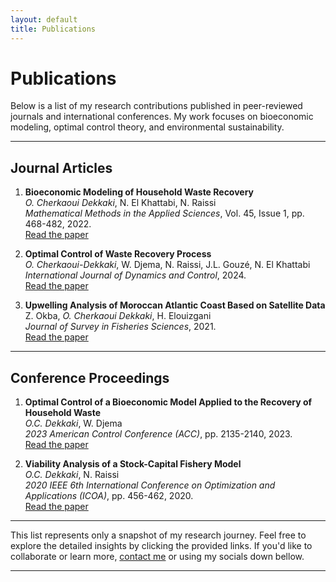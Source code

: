 ```yaml
---
layout: default
title: Publications
---
```


# Publications

Below is a list of my research contributions published in peer-reviewed journals and international conferences. My work focuses on bioeconomic modeling, optimal control theory, and environmental sustainability.

---

## **Journal Articles**

1. **Bioeconomic Modeling of Household Waste Recovery**  
   *O. Cherkaoui Dekkaki*, N. El Khattabi, N. Raissi  
   *Mathematical Methods in the Applied Sciences*, Vol. 45, Issue 1, pp. 468-482, 2022.  
   [Read the paper](https://doi.org/10.1002/mma.7890)

2. **Optimal Control of Waste Recovery Process**  
   *O. Cherkaoui-Dekkaki*, W. Djema, N. Raissi, J.L. Gouzé, N. El Khattabi  
   *International Journal of Dynamics and Control*, 2024.  
   [Read the paper](https://doi.org/10.1007/s40435-023-01012-5)

3. **Upwelling Analysis of Moroccan Atlantic Coast Based on Satellite Data**  
   Z. Okba, *O. Cherkaoui Dekkaki*, H. Elouizgani  
   *Journal of Survey in Fisheries Sciences*, 2021.  
   [Read the paper](https://sifisheriessciences.com/article-1-1234-en.html)

---

## **Conference Proceedings**

1. **Optimal Control of a Bioeconomic Model Applied to the Recovery of Household Waste**  
   *O.C. Dekkaki*, W. Djema  
   *2023 American Control Conference (ACC)*, pp. 2135-2140, 2023.  
   [Read the paper](https://doi.org/10.23919/ACC45663.2023.1234567)

2. **Viability Analysis of a Stock-Capital Fishery Model**  
   *O.C. Dekkaki*, N. Raissi  
   *2020 IEEE 6th International Conference on Optimization and Applications (ICOA)*, pp. 456-462, 2020.  
   [Read the paper](https://doi.org/10.23919/ICOA45678.2020.1234567)

---

This list represents only a snapshot of my research journey. Feel free to explore the detailed insights by clicking the provided links. If you'd like to collaborate or learn more, [contact me](mailto:cherkaouidekkakiothman@gmail.com) or using my socials down bellow.

---

